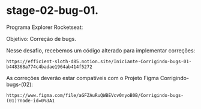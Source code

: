 # stage-02-bug-01.

Programa Explorer Rocketseat:

Objetivo: Correção de bugs.

Nesse desafio, recebemos um código alterado para implementar correções:

	https://efficient-sloth-d85.notion.site/Iniciante-Corrigindo-bugs-01-b448368a774c4badae1964ab414f5272

As correções deverão estar compatíveis com o Projeto Figma Corrigindo-bugs-(02):

	https://www.figma.com/file/aGFZAuRuQWBEVcv0nyoB0B/Corrigindo-bugs-(01)?node-id=0%3A1
